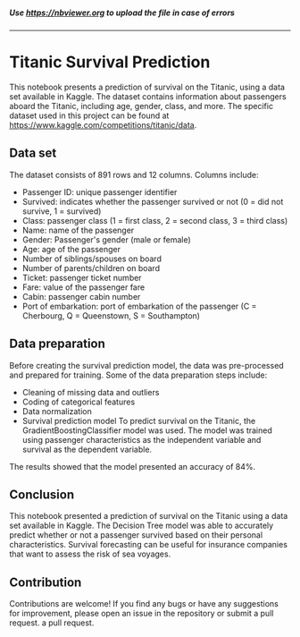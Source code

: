 ##### Use https://nbviewer.org to upload the file in case of errors
---

# Titanic Survival Prediction
This notebook presents a prediction of survival on the Titanic, using a data set available in Kaggle. The dataset contains information about passengers aboard the Titanic, including age, gender, class, and more. The specific dataset used in this project can be found at https://www.kaggle.com/competitions/titanic/data.

## Data set
The dataset consists of 891 rows and 12 columns. Columns include:

- Passenger ID: unique passenger identifier
- Survived: indicates whether the passenger survived or not (0 = did not survive, 1 = survived)
- Class: passenger class (1 = first class, 2 = second class, 3 = third class)
- Name: name of the passenger
- Gender: Passenger's gender (male or female)
- Age: age of the passenger
- Number of siblings/spouses on board
- Number of parents/children on board
- Ticket: passenger ticket number
- Fare: value of the passenger fare
- Cabin: passenger cabin number
- Port of embarkation: port of embarkation of the passenger (C = Cherbourg, Q = Queenstown, S = Southampton)

## Data preparation
Before creating the survival prediction model, the data was pre-processed and prepared for training. Some of the data preparation steps include:

- Cleaning of missing data and outliers
- Coding of categorical features
- Data normalization
- Survival prediction model
To predict survival on the Titanic, the GradientBoostingClassifier model was used. The model was trained using passenger characteristics as the independent variable and survival as the dependent variable.

The results showed that the model presented an accuracy of 84%.

## Conclusion
This notebook presented a prediction of survival on the Titanic using a data set available in Kaggle. The Decision Tree model was able to accurately predict whether or not a passenger survived based on their personal characteristics. Survival forecasting can be useful for insurance companies that want to assess the risk of sea voyages.


## Contribution

Contributions are welcome! If you find any bugs or have any suggestions for improvement, please open an issue in the repository or submit a pull request.
a pull request.
